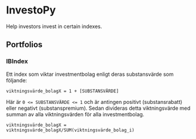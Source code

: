 # InvestoPy

Help investors invest in certain indexes.

## Portfolios

### IBIndex
Ett index som viktar investmentbolag enligt deras substansvärde som följande:
```
viktningsvärde_bolagX = 1 + [SUBSTANSVÄRDE]
```
Här är ```0 <= SUBSTANSVÄRDE <= 1``` och är antingen positivt (substansrabatt) eller negativt (substanspremium).
Sedan divideras detta viktningsvärde med summan av alla viktningsvärden för alla investmentbolag.
```
viktningsvärde_bolagX = viktningsvärde_bolagX/SUM(viktningsvärde_bolag_i)
```
